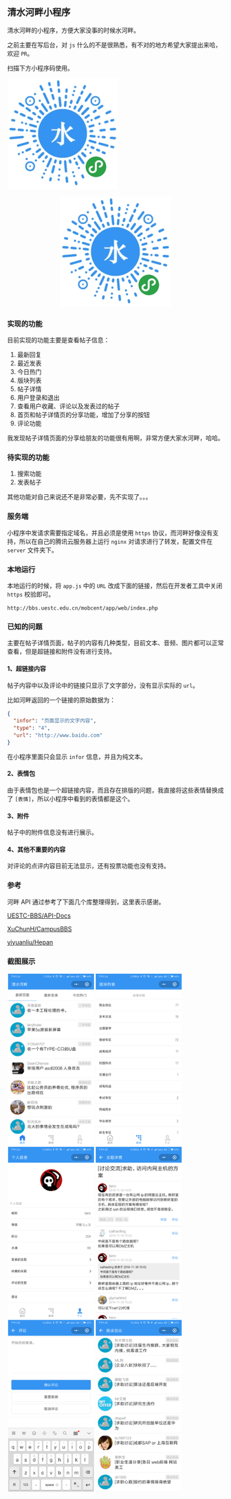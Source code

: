 ## 清水河畔小程序

清水河畔的小程序，方便大家没事的时候水河畔。

之前主要在写后台，对 `js` 什么的不是很熟悉，有不对的地方希望大家提出来哈，欢迎 `PR`。

扫描下方小程序码使用。

![小程序码](images/qrcode.jpg)

<center>
    <img src="images/qrcode.jpg">
</center>

### 实现的功能

目前实现的功能主要是查看帖子信息：

1. 最新回复
1. 最近发表
1. 今日热门
1. 版块列表
1. 帖子详情
1. 用户登录和退出
1. 查看用户收藏、评论以及发表过的帖子
1. 首页和帖子详情页的分享功能，增加了分享的按钮
1. 评论功能

我发现帖子详情页面的分享给朋友的功能很有用啊，非常方便大家水河畔，哈哈。

### 待实现的功能

1. 搜索功能
1. 发表帖子

其他功能对自己来说还不是非常必要，先不实现了。。。

### 服务端

小程序中发请求需要指定域名，并且必须是使用 `https` 协议，而河畔好像没有支持，所以在自己的腾讯云服务器上运行 `nginx` 对请求进行了转发，配置文件在 `server` 文件夹下。

### 本地运行

本地运行的时候，将 `app.js` 中的 `URL` 改成下面的链接，然后在开发者工具中关闭 `https` 校验即可。

```
http://bbs.uestc.edu.cn/mobcent/app/web/index.php
```

### 已知的问题

主要在帖子详情页面，帖子的内容有几种类型，目前文本、音频、图片都可以正常查看，但是超链接和附件没有进行支持。

#### 1、超链接内容

帖子内容中以及评论中的链接只显示了文字部分，没有显示实际的 `url`。

比如河畔返回的一个链接的原始数据为：

```json
{
  "infor": "页面显示的文字内容",
  "type": "4",
  "url": "http://www.baidu.com"
}
```

在小程序里面只会显示 `infor` 信息，并且为纯文本。

#### 2、表情包

由于表情包也是一个超链接内容，而且存在排版的问题，我直接将这些表情替换成了 `[表情]`，所以小程序中看到的表情都是这个。

#### 3、附件

帖子中的附件信息没有进行展示。

#### 4、其他不重要的内容

对评论的点评内容目前无法显示，还有投票功能也没有支持。

### 参考

河畔 API 通过参考了下面几个库整理得到，这里表示感谢。

[UESTC-BBS/API-Docs](https://github.com/UESTC-BBS/API-Docs)

[XuChunH/CampusBBS](https://github.com/XuChunH/CampusBBS)

[yiyuanliu/Hepan](https://github.com/yiyuanliu/Hepan)

### 截图展示

<div style="float:left;border:solid 1px 000;margin:2px;">
    <img src="images/001-index.png" width="200" height="400">
    <img src="images/002-forum.png" width="200" height="400">
    <img src="images/003-person.png" width="200" height="400">
    <img src="images/004-topic.png" width="200" height="400">
    <img src="images/005-reply.png" width="200" height="400">
    <img src="images/006-board.png" width="200" height="400">
</div>
